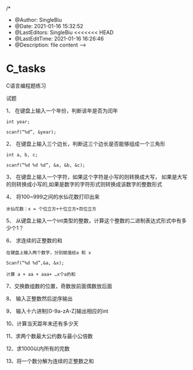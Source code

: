 <!--
 * @Author: SingleBiu
 * @Date: 2021-01-12 19:32:51
 * @LastEditors: SingleBiu
 * @LastEditTime: 2021-01-16 18:45:35
 * @Description: file content
-->
/*
 * @Author: SingleBiu
 * @Date: 2021-01-16 15:32:52
 * @LastEditors: SingleBiu
<<<<<<< HEAD
 * @LastEditTime: 2021-01-16 16:26:46
 * @Description: file content
-->
# C_tasks
C语言编程题练习

试题

1、 在键盘上输入一个年份，判断该年是否为闰年

    int year;

    scanf(“%d”, &year);

2、 在键盘上输入三个边长，判断这三个边长是否能够组成一个三角形

    int a, b, c;

    scanf(“%d %d %d”, &a, &b, &c);

3、 在键盘上输入一个字符，如果这个字符是小写的则转换成大写，
    如果是大写的则转换成小写的,如果是数字的字符形式则转换成该数字的整数形式

4、 将100~999之间的水仙花数打印出来

    水仙花数：x = 个位立方+十位立方+百位立方

5、 从键盘上输入一个int类型的整数，计算这个整数的二进制表达式形式中有多少个1？

6、 求连续的正整数的和

    在键盘上输入两个数字，分别赋值给a 和 x

    Scanf(“%d %d”,&a, &x);

    计算 a + aa + aaa+ …x个a的和

7、交换数组数的位置，奇数放前面偶数放后面

8、 输入正整数然后逆序输出

9、 输入十六进制[0-9a-zA-Z]输出相应的int

10、计算当天距年末还有多少天

11、求两个数最大公约数与最小公倍数

12、求1000以内所有的完数

13、将一个数分解为连续的正整数之和